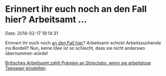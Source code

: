 Erinnert ihr euch noch an den Fall hier? Arbeitsamt \...
========================================================

Date: 2014-02-17 19:14:31

Erinnert ihr euch noch [an den Fall
hier](http://blog.fefe.de/?ts=afece384)? Arbeitsamt schickt
Arbeitssuchende ins Bordell? Nun, keine Idee ist so schlecht, dass sie
nicht anderswo übernommen würde!

[Britisches Arbeitsamt zahlt Prämien an Stripclubs, wenn sie arbeitslose
Teenager
einstellen](http://www.ibtimes.co.uk/uk-government-pays-sex-clubs-employ-teenage-girls-1436637).
